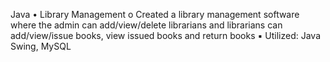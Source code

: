 Java
• Library Management
o Created a library management software where the admin can add/view/delete librarians and
librarians can add/view/issue books, view issued books and return books ▪ Utilized: Java Swing, MySQL